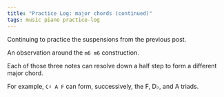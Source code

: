 ```yaml
---
title: "Practice Log: major chords (continued)"
tags: music piano practice-log
---
```


Continuing to practice the suspensions from the previous post.

An observation around the `m6 m6` construction.

Each of those three notes can resolve down a half step to form a different major chord.

For example, `C♯ A F` can form, successively, the F, D♭, and A triads.
